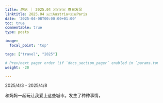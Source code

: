 ```yaml
---
title: 游记 ｜ 2025.04 🇦🇹🇫🇷 春日发呆
linktitle: 2025.04 🇦🇹Austria+🇫🇷Paris
date: '2025-04-08T00:00:00+01:00'
toc: true
commentable: true
type: posts

image:
  focal_point: 'top'

tags: ["travel", "2025"]

# Prev/next pager order (if `docs_section_pager` enabled in `params.toml`)
weight: -20

---
```


2025/4/3 - 2025/4/8

和妈妈一起玩让我爱上这些城市。发生了种种事情，

<!--more-->


